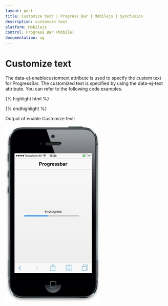 ```yaml
---
layout: post
title: Customize text | Progress Bar | Mobilejs | Syncfusion
description: customize text
platform: Mobilejs
control: Progress Bar (Mobile)
documentation: ug
---
```


# Customize text

The data-ej-enablecustomtext attribute is used to specify the custom text for ProgressBar. The customized text is specified by using the data-ej-text attribute. You can refer to the following code examples.

{% highlight html %}

<div id="progressbar_sample" data-role="ejmprogress" data-ej-value=42 data-ej-enablecustomtext=true data-ej-text="In-progress"></div>

{% endhighlight %}

Output of enable Customize text:

![](Customize-text_images/Customize-text_img1.jpeg)